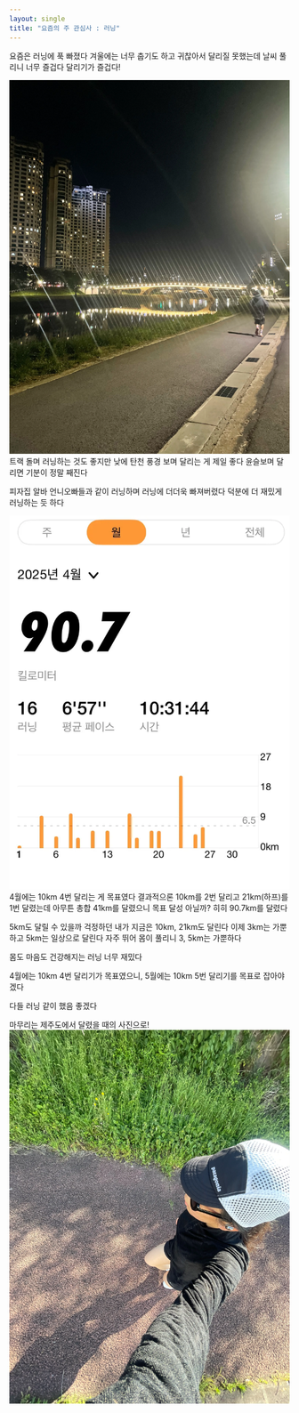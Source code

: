 ```yaml
---
layout: single
title: "요즘의 주 관심사 : 러닝"
---
```

요즘은 러닝에 푹 빠졌다
겨울에는 너무 춥기도 하고 귀찮아서 달리질 못했는데 날씨 풀리니 너무 즐겁다
달리기가 즐겁다!

![|268x357](../images/2025-05-01-running/71bd5147.webp)
트랙 돌며 러닝하는 것도 좋지만 낮에 탄천 풍경 보며 달리는 게 제일 좋다
윤슬보며 달리면 기분이 정말 째진다


피자집 알바 언니오빠들과 같이 러닝하며 러닝에 더더욱 빠져버렸다
덕분에 더 재밌게 러닝하는 듯 하다

![|267x356](../images/2025-05-01-running/801b03ff.webp)
4월에는 10km 4번 달리는 게 목표였다
결과적으론 10km를 2번 달리고 21km(하프)를 1번 달렸는데 아무튼 총합 41km를 달렸으니 목표 달성 아닐까? 히히
90.7km를 달렸다


5km도 달릴 수 있을까 걱정하던 내가 지금은 10km, 21km도 달린다
이제 3km는 가뿐하고 5km는 일상으로 달린다
자주 뛰어 몸이 풀리니 3, 5km는 가뿐하다

몸도 마음도 건강해지는 러닝 너무 재밌다

4월에는 10km 4번 달리기가 목표였으니,
5월에는 10km 5번 달리기를 목표로 잡아야겠다

다들 러닝 같이 했음 좋겠다

마무리는 제주도에서 달렸을 때의 사진으로!
![|298x398](../images/2025-05-01-running/3b471b8b.webp)